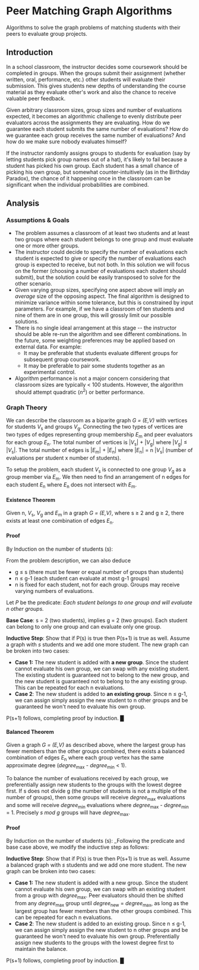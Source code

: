 # Peer Matching Graph Algorithms
Algorithms to solve the graph problems of matching students with their peers to evaluate group projects.

## Introduction
In a school classroom, the instructor decides some coursework should be completed in groups. When the groups submit their assignment (whether written, oral, performance, etc.) other students will evaluate their submission. This gives students new depths of understanding the course material as they evaluate other's work and also the chance to receive valuable peer feedback. 

Given arbitrary classroom sizes, group sizes and number of evaluations expected, it becomes an algorithmic challenge to evenly distribute peer evaluators across the assignments they are evaluating. How do we guarantee each student submits the same number of evaluations? How do we guarantee each group receives the same number of evaluations? And how do we make sure nobody evaluates himself? 

If the instructor randomly assigns groups to students for evaluation (say by letting students pick group names out of a hat), it's likely to fail because a student has picked his own group. Each student has a small chance of picking his own group, but somewhat counter-intuitively (as in the Birthday Paradox), the chance of it happening once in the classroom can be significant when the individual probabilities are combined.

## Analysis

### Assumptions & Goals

* The problem assumes a classroom of at least two students and at least two groups where each student belongs to one group and must evaluate one or more other groups.
* The instructor could decide to specify the number of evaluations each student is expected to give or specify the number of evaluations each group is expected to receive, but not both. In this solution we will focus on the former (choosing a number of evaluations each student should submit), but the solution could be easily transposed to solve for the other scenario.
* Given varying group sizes, specifying one aspect above will imply an _average_ size of the opposing aspect. The final algorithm is designed to minimize variance within some tolerance, but this is constrained by input parameters. For example, if we have a classroom of ten students and nine of them are in one group, this will grossly limit our possible solutions.
* There is no single ideal arrangement at this stage -- the instructor should be able re-run the algorithm and see different combinations. In the future, some weighting preferences may be applied based on external data. For example:
  * It may be preferable that students evaluate different groups for subsequent group coursework.
  * It may be preferable to pair some students together as an experimental control.
* Algorithm performance is not a major concern considering that classroom sizes are typically < 100 students. However, the algorithm should attempt quadratic (_n_<sup>2</sup>) or better performance. 

### Graph Theory
We can describe the classroom as a biparite graph _G = (E,V)_ with vertices for students _V_<sub>s</sub> and groups _V_<sub>g</sub>. Connecting the two types of vertices are two types of edges representing group membership _E_<sub>m</sub> and peer evaluators for each group _E_<sub>n</sub>. The total number of vertices is |_V_<sub>s</sub>| + |_V_<sub>g</sub>| where |_V_<sub>g</sub>| &le; |_V_<sub>s</sub>|. The total number of edges is |_E_<sub>m</sub>| + |_E_<sub>n</sub>| where |_E_<sub>n</sub>| = n |_V_<sub>s</sub>| (number of evaluations per student x number of students). 

To setup the problem, each student _V_<sub>s</sub> is connected to one group _V_<sub>g</sub> as a group member via _E_<sub>m</sub>. We then need to find an arrangement of n edges for each student _E_<sub>n</sub> where _E_<sub>n</sub> does not intersect with _E_<sub>m</sub>.


#### Existence Theorem
Given n, _V_<sub>s</sub>, _V_<sub>g</sub> and _E_<sub>m</sub> in a graph _G = (E,V)_, where s &ge; 2 and g &ge; 2, there exists at least one combination of edges _E_<sub>n</sub>.

#### Proof
By Induction on the number of students (s): 

From the problem description, we can also deduce
* g &le; s (there must be fewer or equal number of groups than students)
* n &le; g-1 (each student can evaluate at most g-1 groups)
* n is fixed for each student, not for each group. Groups may receive varying numbers of evaluations.

Let _P_ be the predicate: _Each student belongs to one group and will evaluate n other groups._

**Base Case**: s = 2 (two students), implies g = 2 (two groups). Each student can belong to only one group and can evaluate only one group. 

**Inductive Step**: Show that if P(s) is true then P(s+1) is true as well. Assume a graph with _s_ students and we add one more student. The new graph can be broken into two cases:
* **Case 1:** The new student is added with **a new group**. Since the student cannot evaluate his own group, we can swap with any existing student. The existing student is guaranteed not to belong to the new group, and the new student is guaranteed not to belong to the any existing group. This can be repeated for each n evaluations.
* **Case 2**: The new student is added to **an existing group**. Since n &le; g-1, we can assign simply assign the new student to n other groups and be guaranteed he won't need to evaluate his own group. 

P(s+1) follows, completing proof by induction. &block;


#### Balanced Theorem
Given a graph _G = (E,V)_ as described above, where the largest group has fewer members than the other groups combined, there exists a balanced combination of edges _E_<sub>n</sub> where each group vertex has the same approximate degree (_degree_<sub>max</sub> - _degree_<sub>min</sub> < 1).

To balance the number of evaluations received by each group, we preferentially assign new students to the groups with the lowest degree first. If s does not divide g (the number of students is not a multiple of the number of groups), then some groups will receive _degree_<sub>max</sub> evaluations and some will receive _degree_<sub>min</sub> evaluations where _degree_<sub>max</sub> - _degree_<sub>min</sub> = 1. Precisely _s mod g_ groups will have _degree_<sub>max</sub>.

#### Proof
By Induction on the number of students (s): 
_Following the predicate and base case above, we modify the inductive step as follows:

**Inductive Step**: Show that if P(s) is true then P(s+1) is true as well. Assume a balanced graph with _s_ students and we add one more student. The new graph can be broken into two cases:
* **Case 1:** The new student is added with a new group. Since the student cannot evaluate his own group, we can swap with an existing student from a group with _degree_<sub>max</sub>. Peer evaluators should then be shifted from any _degree_<sub>max</sub> group until _degree_<sub>new</sub> = _degree_<sub>max</sub>, as long as the largest group has fewer members than the other groups combined. This can be repeated for each n evaluations.
* **Case 2**: The new student is added to an existing group. Since n &le; g-1, we can assign simply assign the new student to n other groups and be guaranteed he won't need to evaluate his own group. Preferentially assign new students to the groups with the lowest degree first to maintain the balance.

P(s+1) follows, completing proof by induction. &block;
